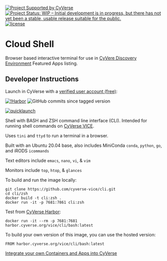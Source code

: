 [![Project Supported by CyVerse](https://de.cyverse.org/Powered-By-CyVerse-blue.svg)](https://learning.cyverse.org/projects/vice/en/latest/) [![Project Status: WIP – Initial development is in progress, but there has not yet been a stable, usable release suitable for the public.](https://www.repostatus.org/badges/latest/wip.svg)](https://www.repostatus.org/#wip) [![license](https://img.shields.io/badge/license-GPLv3-blue.svg)](https://opensource.org/licenses/GPL-3.0) 

# Cloud Shell

Browser based interactive terminal for use in [CyVere Discovery Environment](https://learning.cyverse.org/vice/about/) Featured Apps listing. 

## Developer Instructions

Launch in CyVerse with a [verified user account (free)](https://user.cyverse.org):

[![!Harbor](https://github.com/cyverse-vice/cli/actions/workflows/harbor.yml/badge.svg)](https://github.com/cyverse-vice/cli/actions) ![GitHub commits since tagged version](https://img.shields.io/github/commits-since/cyverse-vice/cli/latest/main?style=flat-square) 

[![quicklaunch](https://img.shields.io/badge/Ubuntu%2020.04-bash-red?style=plastic&logo=ubuntu)](https://de.cyverse.org/apps/de/5f2f1824-57b3-11ec-8180-008cfa5ae621/launch)

Shell with BASH and ZSH command line interface (CLI). Intended for running shell commands on [CyVerse VICE](https://learning.cyverse.org/vice/extend_apps/).

Uses `tini` and `ttyd` to run a terminal in a browser.

Built with an Ubuntu 20.04 base, also includes MiniConda `conda`, `python`, `go`, and iRODS `icommands`

Text editors include `emacs`, `nano`, `vi`, & `vim`

Monitors include `top`, `htop`, & `glances`

To build and run the image locally:

```
git clone https://github.com/cyverse-vice/cli.git
cd cli/zsh
docker build -t cli:zsh .
docker run -it -p 7681:7861 cli:zsh
```

Test from [CyVerse Harbor](https://harbor.cyverse.org/harbor/projects/17/repositories/cli%2Fbash):

```
docker run -it --rm -p 7681:7681 harbor.cyverse.org/vice/cli/bash:latest
```

To build your own version of this image, you can use the hosted version:

```
FROM harbor.cyverse.org/vice/cli/bash:latest
```

[Integrate your own Containers and Apps into CyVerse](https://learning.cyverse.org/de/create_apps/)

